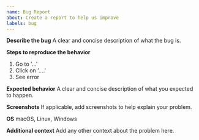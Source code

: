 ```yaml
---
name: Bug Report
about: Create a report to help us improve
labels: bug
---
```


**Describe the bug**
A clear and concise description of what the bug is.

**Steps to reproduce the behavior**
1. Go to '...'
2. Click on '....'
3. See error

**Expected behavior**
A clear and concise description of what you expected to happen.

**Screenshots**
If applicable, add screenshots to help explain your problem.

**OS**
macOS, Linux, Windows

**Additional context**
Add any other context about the problem here.

